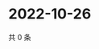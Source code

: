 # 2022-10-26

共 0 条

<!-- BEGIN WEIBO -->
<!-- 最后更新时间 Wed Oct 26 2022 13:29:09 GMT+0800 (China Standard Time) -->

<!-- END WEIBO -->
